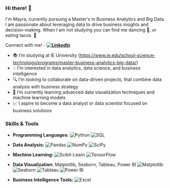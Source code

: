 ### Hi there! 👋

I'm Mayra, currently pursuing a Master's in Business Analytics and Big Data. I am passionate about leveraging data to drive business insights and decision-making. 
When I am not studying you can find me dancing 💃, or eating tacos. 🌮

Connect with me! - **[![LinkedIn](https://img.shields.io/badge/LinkedIn-Profile-blue?logo=linkedin&style=flat)](https://www.linkedin.com/in/mayrapchantes/)**

- 📚 I’m studying at IE University (https://www.ie.edu/school-science-technology/programs/master-business-analytics-big-data/)
- 💡 I’m interested in data analytics, data science, and business intelligence
- 🔍 I’m looking to collaborate on data-driven projects, that combine data analysis with business strategy
- 🌱 I’m currently learning advanced data visualization techniques and machine learning models
- 📈 I aspire to become a data analyst or data scientist focused on business solutions

### Skills & Tools

- **Programming Languages:**
![Python](https://img.shields.io/badge/Python-3776AB?style=flat&logo=python&logoColor=white)
![SQL](https://img.shields.io/badge/SQL-00758F?style=flat&logo=postgresql&logoColor=white)


- **Data Analysis:**
![Pandas](https://img.shields.io/badge/Pandas-150458?style=flat&logo=pandas&logoColor=white)
![NumPy](https://img.shields.io/badge/NumPy-013243?style=flat&logo=numpy&logoColor=white)
![SciPy](https://img.shields.io/badge/SciPy-8CAAE6?style=flat&logo=scipy&logoColor=white)


- **Machine Learning:** 
![Scikit-Learn](https://img.shields.io/badge/Scikit--Learn-F7931E?style=flat&logo=scikit-learn&logoColor=white)
![TensorFlow](https://img.shields.io/badge/TensorFlow-FF6F00?style=flat&logo=tensorflow&logoColor=white)


- **Data Visualization:** Matplotlib, Seaborn, Tableau, Power BI
![Matplotlib](https://img.shields.io/badge/Matplotlib-013243?style=flat&logo=matplotlib&logoColor=white)
![Seaborn](https://img.shields.io/badge/Seaborn-9A6ABC?style=flat&logo=python&logoColor=white)
![Tableau](https://img.shields.io/badge/Tableau-E97627?style=flat&logo=tableau&logoColor=white)
![Power BI](https://img.shields.io/badge/PowerBI-F2C811?style=flat&logo=power-bi&logoColor=white)


- **Business Intelligence Tools:** ![Excel](https://img.shields.io/badge/Excel-217346?style=flat&logo=microsoft-excel&logoColor=white)
